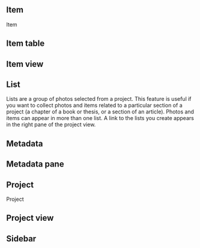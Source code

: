 ## Item
Item

## Item table

## Item view

## List
Lists are a group of photos selected from a project. This feature is useful if you want to collect photos and items related to a particular section of a project (a chapter of a book or thesis, or a section of an article). Photos and items can appear in more than one list. A link to the lists you create appears in the right pane of the project view.

## Metadata

## Metadata pane

## Project
Project

## Project view

## Sidebar

